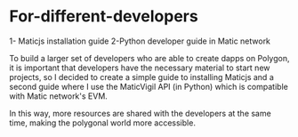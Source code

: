 # For-different-developers
 1- Maticjs installation guide 
 2-Python developer guide in Matic network
 
To build a larger set of developers who are able to create dapps on Polygon, it is important that developers have the necessary material to start new projects, so I decided to create a simple guide to installing Maticjs and a second guide where I use the MaticVigil API (in Python) which is compatible with Matic network's EVM.

In this way, more resources are shared with the developers at the same time, making the polygonal world more accessible.
